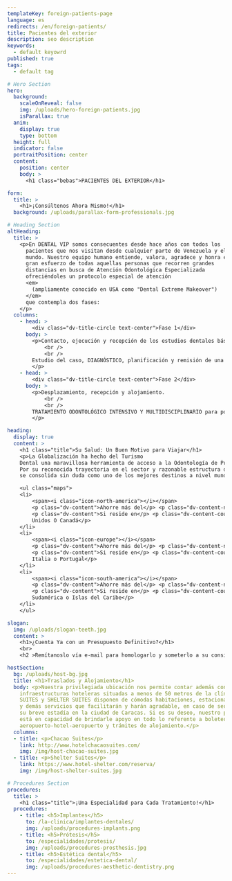 ```yaml
---
templateKey: foreign-patients-page
language: es
redirects: /en/foreign-patients/
title: Pacientes del exterior
description: seo description
keywords:
  - default keyowrd
published: true
tags:
  - default tag

# Hero Section
hero:
  background:
    scaleOnReveal: false
    img: /uploads/hero-foreign-patients.jpg
    isParallax: true
  anim:
    display: true
    type: bottom
  height: full
  indicator: false
  portraitPosition: center
  content:
    position: center
    body: >
      <h1 class="bebas">PACIENTES DEL EXTERIOR</h1>

form:
  title: >
    <h1>¡Consúltenos Ahora Mismo!</h1>
  background: /uploads/parallax-form-professionals.jpg

# Heading Section
altHeading:
  title: >
    <p>En DENTAL VIP somos consecuentes desde hace años con todos los
      pacientes que nos visitan desde cualquier parte de Venezuela y el
      mundo. Nuestro equipo humano entiende, valora, agradece y honra el
      gran esfuerzo de todas aquellas personas que recorren grandes
      distancias en busca de Atención Odontológica Especializada
      ofreciéndoles un protocolo especial de atención
      <em>
        (ampliamente conocido en USA como "Dental Extreme Makeover")
      </em>
      que contempla dos fases:
    </p>
  columns:
    - head: >
        <div class="dv-title-circle text-center">Fase 1</div>
      body: >
        <p>Contacto, ejecución y recepción de los estudios dentales básicos y evaluaciones diagnósticas pertinentes.
            <br />
            <br />
        Estudio del caso, DIAGNÓSTICO, planificación y remisión de una propuesta concreta de tratamiento; incluyendo por supuesto, un estimado de honorarios profesionales o presupuesto.
        </p>
    - head: >
        <div class="dv-title-circle text-center">Fase 2</div>
      body: >
        <p>Desplazamiento, recepción y alojamiento.
            <br />
            <br />
        TRATAMIENTO ODONTOLÓGICO INTENSIVO Y MULTIDISCIPLINARIO para poder cubrir en tiempo récord <em>(1 o 2 semanas)</em> todos los requerimientos bucales previamente establecidos.
        </p>

heading:
  display: true
  content: >
    <h1 class="title">Su Salud: Un Buen Motivo para Viajar</h1>
    <p>La Globalización ha hecho del Turismo
    Dental una maravillosa herramienta de acceso a la Odontología de Primer Nivel.
    Por su reconocida trayectoria en el sector y razonable estructura de costes, Venezuela
    se consolida sin duda como uno de los mejores destinos a nivel mundial.</p>

    <ul class="maps">
    <li>
        <span><i class="icon-north-america"></i></span>
        <p class="dv-content">Ahorre más del</p> <p class="dv-content-number">70%</p>
        <p class="dv-content">Si reside en</p> <p class="dv-content-country">Estados
        Unidos O Canadá</p>
    </li>
    <li>
        <span><i class="icon-europe"></i></span>
        <p class="dv-content">Ahorre más del</p> <p class="dv-content-number">50%</p>
        <p class="dv-content">Si reside en</p> <p class="dv-content-country">España,
        Italia o Portugal</p>
    </li>
    <li>
        <span><i class="icon-south-america"></i></span>
        <p class="dv-content">Ahorre más del</p> <p class="dv-content-number">50%</p>
        <p class="dv-content">Si reside en</p> <p class="dv-content-country">Centro,
        Sudamérica o Islas del Caribe</p>
    </li>
    </ul>

slogan:
  img: /uploads/slogan-teeth.jpg
  content: >
    <h1>¿Cuenta Ya con un Presupuesto Definitivo?</h1>
    <br>
    <h2 >Remítanoslo vía e-mail para homologarlo y someterlo a su consideración. ¡Con seguridad le sorprenderemos!</h2>  

hostSection:
  bg: /uploads/host-bg.jpg
  title: <h1>Traslados y Alojamiento</h1>
  body: <p>Nuestra privilegiada ubicación nos permite contar además con dos excelentes
    infraestructuras hoteleras situadas a menos de 50 metros de la clínica. CHACAO
    SUITES y SHELTER SUITES disponen de cómodas habitaciones, estacionamiento, restaurantes
    y demás servicios que facilitarán y harán agradable, en caso de ser necesaria,
    su breve estadía en la ciudad de Caracas. Si es su deseo, nuestro personal administrativo
    está en capacidad de brindarle apoyo en todo lo referente a boleteria aérea, traslados
    aeropuerto-hotel-aeropuerto y trámites de alojamiento.</p>
  columns:
  - title: <p>Chacao Suites</p>
    link: http://www.hotelchacaosuites.com/
    img: /img/host-chacao-suites.jpg
  - title: <p>Shelter Suites</p>
    link: https://www.hotel-shelter.com/reserva/
    img: /img/host-shelter-suites.jpg

# Procedures Section
procedures:
  title: >
    <h1 class="title">¡Una Especialidad para Cada Tratamiento!</h1>
  procedures:
    - title: <h5>Implantes</h5>
      to: /la-clinica/implantes-dentales/
      img: /uploads/procedures-implants.png
    - title: <h5>Prótesis</h5>
      to: /especialidades/protesis/
      img: /uploads/procedures-prosthesis.jpg
    - title: <h5>Estética dental</h5>
      to: /especialidades/estetica-dental/
      img: /uploads/procedures-aesthetic-dentistry.png
---
```

